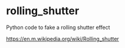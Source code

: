 # rolling_shutter
Python code to fake a rolling shutter effect

https://en.m.wikipedia.org/wiki/Rolling_shutter
